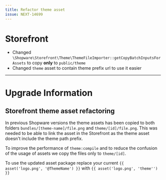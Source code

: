 ```yaml
---
title: Refactor theme asset
issue: NEXT-14699
---
```


# Storefront
* Changed `\Shopware\Storefront\Theme\ThemeFileImporter::getCopyBatchInputsForAssets` to copy **only** to `public/theme`
* Changed `theme` asset to contain theme prefix url to use it easier

___
# Upgrade Information

## Storefront theme asset refactoring

In previous Shopware versions the theme assets has been copied to both folders `bundles/[theme-name]/file.png` and `theme/[id]/file.png`.
This was needed to be able to link the asset in the Storefront as the theme asset doesn't include the theme path prefix.

To improve the performance of `theme:compile` and to reduce the confusion of the usage of assets we copy the files only to `theme/[id]`.

To use the updated asset package replace your current `{{ asset('logo.png', '@ThemeName') }}` with `{{ asset('logo.png', 'theme'') }}`
